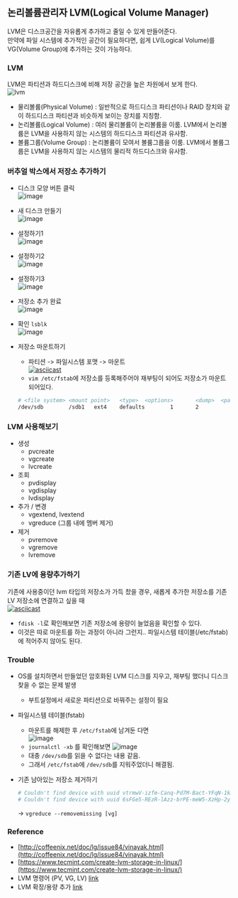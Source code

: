 ## 논리볼륨관리자 LVM(Logical Volume Manager)
LVM은 디스크공간을 자유롭게 추가하고 줄일 수 있게 만들어준다.   
만약에 파일 시스템에 추가적인 공간이 필요하다면, 쉽게 LV(Logical Volume)를 VG(Volume Group)에 추가하는 것이 가능하다.

### LVM
LVM은 파티션과 하드디스크에 비해 저장 공간을 높은 차원에서 보게 한다.   
![lvm](https://www.tecmint.com/wp-content/uploads/2014/07/Create-Logical-Volume-Storage.jpg)
- 물리볼륨(Physical Volume) : 일반적으로 하드디스크 파티션이나 RAID 장치와 같이 하드디스크 파티션과 비슷하게 보이는 장치를 지칭함.
- 논리볼륨(Logical Volume) : 여러 물리볼륨이 논리볼륨을 이룸. LVM에서 논리볼륨은 LVM을 사용하지 않는 시스템의 하드디스크 파티션과 유사함.
- 볼륨그룹(Volume Group) : 논리볼륨이 모여서 볼륨그룹을 이룸. LVM에서 볼륨그룹은 LVM을 사용하지 않는 시스템의 물리적 하드디스크와 유사함.

### 버추얼 박스에서 저장소 추가하기
- 디스크 모양 버튼 클릭   
	![image](https://user-images.githubusercontent.com/62678380/145933522-02c83474-f583-4233-87af-6efc689c0a4c.png)
- 새 디스크 만들기   
	![image](https://user-images.githubusercontent.com/62678380/145933571-7eba7226-1428-45d8-8032-9b6ba342df13.png)
- 설정하기1   
	![image](https://user-images.githubusercontent.com/62678380/145933920-b7f1ca77-5385-4711-afbc-dd31fcf68e3c.png)
- 설정하기2   
	![image](https://user-images.githubusercontent.com/62678380/145933748-de1b91c8-0ce1-4280-a8a5-7d7636820415.png)
- 설정하기3   
	![image](https://user-images.githubusercontent.com/62678380/145933780-746c50bc-964c-41d3-8cf3-ea1cc8f9e314.png)

- 저장소 추가 완료   
	![image](https://user-images.githubusercontent.com/62678380/145934037-6481c5e1-8d6b-4dc2-b10f-997433b62341.png)

- 확인 `lsblk`   
	![image](https://user-images.githubusercontent.com/62678380/145934189-8732484e-fe26-42d3-baf1-c4916304d479.png)

- 저장소 마운트하기
	- 파티션 -> 파일시스템 포맷 -> 마운트   
	[![asciicast](https://asciinema.org/a/893GfUvLCTdDec0hSg230L6wk.svg)](https://asciinema.org/a/893GfUvLCTdDec0hSg230L6wk)
	- `vim /etc/fstab`에 저장소를 등록해주어야 재부팅이 되어도 저장소가 마운트되어있다.   
	```sh
	# <file system> <mount point>   <type>  <options>       <dump>  <pass>
	/dev/sdb        /sdb1   ext4    defaults        1       2
	```
### LVM 사용해보기
- 생성
	- pvcreate
	- vgcreate
	- lvcreate
- 조회
	- pvdisplay
	- vgdisplay
	- lvdisplay
- 추가 / 변경
	- vgextend, lvextend
	- vgreduce (그룹 내에 멤버 제거)
- 제거
	- pvremove
	- vgremove
	- lvremove

### 기존 LV에 용량추가하기
기존에 사용중이던 lvm 타입의 저장소가 가득 찼을 경우, 새롭게 추가한 저장소를 기존 LV 저장소에 연결하고 싶을 때   
[![asciicast](https://asciinema.org/a/J0T38ADtzxKHwpJ6R3Wz4ex33.svg)](https://asciinema.org/a/J0T38ADtzxKHwpJ6R3Wz4ex33)   

- `fdisk -l`로 확인해보면 기존 저장소에 용량이 늘었음을 확인할 수 있다.
- 이것은 따로 마운트를 하는 과정이 아니라 그런지.. 파일시스템 테이블(/etc/fstab)에 적어주지 않아도 된다.
### Trouble
- OS를 설치하면서 만들었던 암호화된 LVM 디스크를 지우고, 재부팅 했더니 디스크 찾을 수 없는 문제 발생
	- 부트설정에서 새로운 파티션으로 바꿔주는 설정이 필요
	
- 파일시스템 테이블(fstab)
	- 마운트를 해제한 후 `/etc/fstab`에 남겨둔 다면   
		![image](https://user-images.githubusercontent.com/62678380/145949703-a253d356-5896-494b-bd90-774d66a2fb37.png)
	- `journalctl -xb` 를 확인해보면
		![image](https://user-images.githubusercontent.com/62678380/145950070-96a6c4e5-b52f-426e-ba70-e36f2e965c44.png)
	- 대충 `/dev/sdb`를 읽을 수 없다는 내용 같음.
	- 그래서 `/etc/fstab`에 `/dev/sdb`를 지워주었더니 해결됨.
- 기존 남아있는 저장소 제거하기   
	```sh
	# Couldn't find device with uuid vtrmwV-izfm-Canq-Pd7M-Bact-YFqN-1kmSXW.
	# Couldn't find device with uuid 6sFGe5-REzR-lAzz-brPE-meW5-XzHp-2ypmsL.
	```   
	-> `vgreduce --removemissing [vg]`

### Reference
- [http://coffeenix.net/doc/lg/issue84/vinayak.html](http://coffeenix.net/doc/lg/issue84/vinayak.html)
- [https://www.tecmint.com/create-lvm-storage-in-linux/](https://www.tecmint.com/create-lvm-storage-in-linux/)
- LVM 명령어 (PV, VG, LV) [link](https://closed0402.tistory.com/103)
- LVM 확장/용량 추가 [link](https://www.juntoday.com/375)